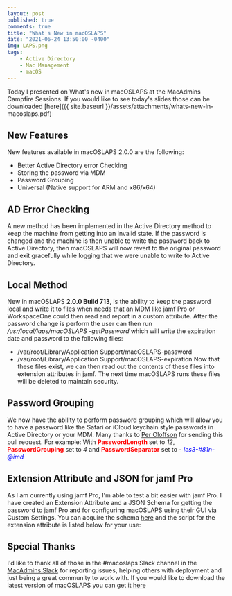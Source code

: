 ```yaml
---
layout: post
published: true
comments: true
title: "What's New in macOSLAPS"
date: "2021-06-24 13:50:00 -0400"
img: LAPS.png
tags:
    - Active Directory
    - Mac Management
    - macOS
---
```

Today I presented on What's new in macOSLAPS at the MacAdmins Campfire Sessions. If you would like to see today's slides those can be downloaded [here]({{ site.baseurl }}/assets/attachments/whats-new-in-macoslaps.pdf)  

## New Features

New features available in macOSLAPS 2.0.0 are the following:
-   Better Active Directory error Checking
-   Storing the password via MDM
-   Password Grouping
-   Universal (Native support for ARM and x86/x64)

## AD Error Checking

A new method has been implemented in the Active Directory method to keep the machine from getting into an invalid state. If the password is changed and the machine is then unable to write the password back to Active Directory, then macOSLAPS will now revert to the original password and exit gracefully while logging that we were unable to write to Active Directory.

## Local Method

New in macOSLAPS **2.0.0 Build 713**, is the ability to keep the password local and write it to files when needs that an MDM like jamf Pro or WorkspaceOne could then read and report in a custom attribute. After the password change is perform the user can then run */usr/local/laps/macOSLAPS -getPassword* which will write the expiration date and password to the following files:
-   /var/root/Library/Application Support/macOSLAPS-password
-   /var/root/Library/Application Support/macOSLAPS-expiration
Now that these files exist, we can then read out the contents of these files into extension attributes in jamf. The next time macOSLAPS runs these files will be deleted to maintain security.

## Password Grouping

We now have the ability to perform password grouping which will allow you to have a password like the Safari or iCloud keychain style passwords in Active Directory or your MDM. Many thanks to [Per Oloffson](https://github.com/magervalp) for sending this pull request. For example: With <span style="color:red">**PasswordLength**</span> set to *12*, <span style="color:red">**PasswordGrouping**</span> set to *4* and <span style="color:red">**PasswordSeparator**</span> set to *-*
<span style="color:blue">*Ies3-#81n-@imd*</span>

## Extension Attribute and JSON for jamf Pro

As I am currently using jamf Pro, I'm able to test a bit easier with jamf Pro. I have created an Extension Attribute and a JSON Schema for getting the password to jamf Pro and for configuring macOSLAPS using their GUI via Custom Settings. You can acquire the schema [here](https://github.com/Jamf-Custom-Profile-Schemas/joshua-d-miller-schemas/blob/master/edu.psu.macoslaps.json) and the script for the extension attribute is listed below for your use:

## Special Thanks

I'd like to thank all of those in the #macoslaps Slack channel in the [MacAdmins Slack](https://macadmins.herokuapp.com) for reporting issues, helping others with deployment and just being a great community to work with. If you would like to download the latest version of macOSLAPS you can get it [here](https://github.com/joshua-d-miller/macOSLAPS/releases/tag/2.0.0(713))
